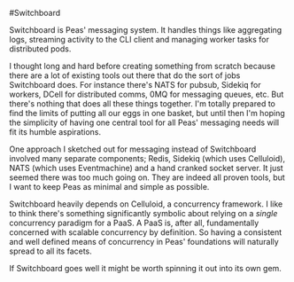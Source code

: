#Switchboard

Switchboard is Peas' messaging system. It handles things like aggregating logs, streaming activity
to the CLI client and managing worker tasks for distributed pods.

I thought long and hard before creating something from scratch because there are a lot of existing
tools out there that do the sort of jobs Switchboard does. For instance there's NATS for pubsub,
Sidekiq for workers, DCell for distributed comms, 0MQ for messaging queues, etc. But there's nothing
that does all these things together. I'm totally prepared to find the limits of putting all our
eggs in one basket, but until then I'm hoping the simplicity of having one central tool for all
Peas' messaging needs will fit its humble aspirations.

One approach I sketched out for messaging instead of Switchboard involved many separate components;
Redis, Sidekiq (which uses Celluloid), NATS (which uses Eventmachine) and a hand cranked socket
server. It just seemed there was too much going on. They are indeed all proven tools, but I want to
keep Peas as minimal and simple as possible.

Switchboard heavily depends on Celluloid, a concurrency framework. I like to think there's something
significantly symbolic about relying on a *single* concurrency paradigm for a PaaS. A PaaS is, after
all, fundamentally concerned with scalable concurrency by definition. So having a consistent and
well defined means of concurrency in Peas' foundations will naturally spread to all its facets.

If Switchboard goes well it might be worth spinning it out into its own gem.
